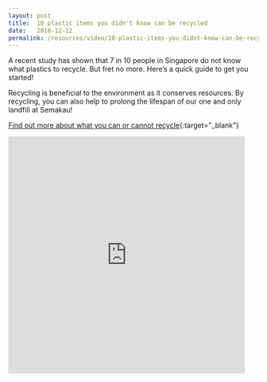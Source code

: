 ```yaml
---
layout: post
title:  10 plastic items you didn't know can be recycled
date:   2018-12-12
permalink: /resources/video/10-plastic-items-you-didnt-know-can-be-recycled
---
```

A recent study has shown that 7 in 10 people in Singapore do not know what plastics to recycle. But fret no more. Here’s a quick guide to get you started!

Recycling is beneficial to the environment as it conserves resources. By recycling, you can also help to prolong the lifespan of our one and only landfill at Semakau!

[Find out more about what you can or cannot recycle](https://mewr.sg/2PTynb6){:target="_blank"} 

<div class="bp-youtube">
      <iframe src="https://www.facebook.com/plugins/video.php?href=https%3A%2F%2Fwww.facebook.com%2FMEWRsingapore%2Fvideos%2F324701011634661%2F&show_text=0&width=476" width="476" height="476" style="border:none;overflow:hidden" scrolling="no" frameborder="0" allowTransparency="true" allowFullScreen="true"></iframe>
</div>
